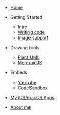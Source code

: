 - [Home](/)

- Getting Started

  - [Intro](/getting-started/intro.md)
  - [Writing code](/getting-started/code.md)
  - [Image support](/getting-started/image.md)

- Drawing tools

  - [Plant UML](/graphs/plantuml.md)
  - [MermaidJS](/graphs/mermaid_js.md)

- Embeds

  - [YouTube](/embedded/youtube.md)
  - [CodeSandbox](/embedded/codesandbox.md)

- [My iOS/macOS Apps](https://apps.apple.com/us/developer/ezequiel-leonardo-aceto/id373296284)
- [About me](https://github.com/eaceto)
